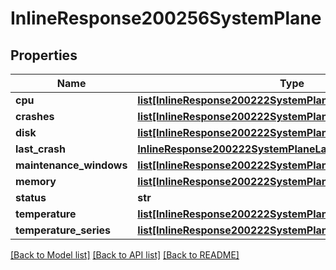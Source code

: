 # InlineResponse200256SystemPlane

## Properties
Name | Type | Description | Notes
------------ | ------------- | ------------- | -------------
**cpu** | [**list[InlineResponse200222SystemPlaneCpu]**](InlineResponse200222SystemPlaneCpu.md) |  | [optional] 
**crashes** | [**list[InlineResponse200222SystemPlaneCrashes]**](InlineResponse200222SystemPlaneCrashes.md) |  | [optional] 
**disk** | [**list[InlineResponse200222SystemPlaneCpu]**](InlineResponse200222SystemPlaneCpu.md) |  | [optional] 
**last_crash** | [**InlineResponse200222SystemPlaneLastCrash**](InlineResponse200222SystemPlaneLastCrash.md) |  | [optional] 
**maintenance_windows** | [**list[InlineResponse200222SystemPlaneMaintenanceWindows]**](InlineResponse200222SystemPlaneMaintenanceWindows.md) |  | [optional] 
**memory** | [**list[InlineResponse200222SystemPlaneCpu]**](InlineResponse200222SystemPlaneCpu.md) |  | [optional] 
**status** | **str** |  | [optional] 
**temperature** | [**list[InlineResponse200222SystemPlaneMaintenanceWindows]**](InlineResponse200222SystemPlaneMaintenanceWindows.md) |  | [optional] 
**temperature_series** | [**list[InlineResponse200222SystemPlaneCpu]**](InlineResponse200222SystemPlaneCpu.md) |  | [optional] 

[[Back to Model list]](../README.md#documentation-for-models) [[Back to API list]](../README.md#documentation-for-api-endpoints) [[Back to README]](../README.md)

